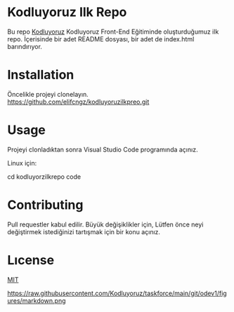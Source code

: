 # Kodluyoruz Ilk Repo

Bu repo [Kodluyoruz](https://www.kodluyoruz.org/) Kodluyoruz Front-End Eğitiminde oluşturduğumuz ilk repo. İçerisinde bir adet README dosyası, bir adet de index.html barındırıyor.

# **Installation**

Öncelikle projeyi clonelayın.
https://github.com/elifcngz/kodluyoruzilkpreo.git

# **Usage**
Projeyi clonladıktan sonra Visual Studio Code programında açınız.

Linux için:

cd kodluyorzilkrepo 
code

# **Contributing**

Pull requestler kabul edilir. Büyük değişiklikler için, Lütfen önce neyi değiştirmek istediğinizi tartışmak için bir konu açınız.

# **Lıcense**
[MIT](https://github.com/elifcngz/kodluyoruzilkpreo/blob/main/LICENSE)

https://raw.githubusercontent.com/Kodluyoruz/taskforce/main/git/odev1/figures/markdown.png
